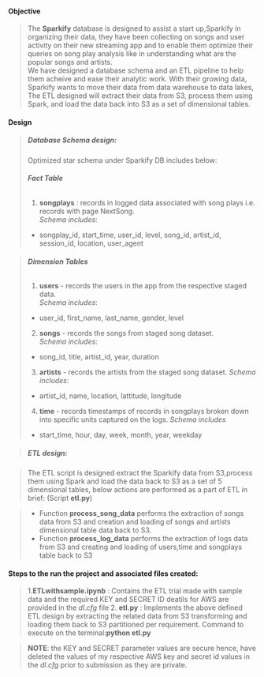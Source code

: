 #### **Objective**
>  
> The **Sparkify** database is designed to assist a start up,Sparkify in organizing their data, they have been collecting on songs and user activity on their new streaming app and to enable them optimize their queries on song play analysis like in understanding what are the popular songs and artists.  
> We have designed a database schema and an ETL pipeline to help them acheive and ease their analytic work. With their growing data, Sparkify wants to move their data from data warehouse to data lakes, The ETL designed will extract their data from S3, process them using Spark, and load the data back into S3 as a set of dimensional tables.


#### **Design**
>
>##### **Database Schema design:**
>
>Optimized star schema under Sparkify DB includes below:
>###### **_Fact Table_**
>1. __songplays__ : records in logged data associated with song plays i.e. records with page NextSong.   
>_Schema includes_:
>  - songplay_id, start_time, user_id, level, song_id, artist_id, session_id, location, user_agent

>###### **_Dimension Tables_**
> 1. __users__ - records the users in the app from the respective staged data.  
>_Schema includes_:
>  - user_id, first_name, last_name, gender, level
> 2. __songs__ - records the songs from staged song dataset.  
>_Schema includes_:
>  - song_id, title, artist_id, year, duration
> 3. __artists__ - records the artists from the staged song dataset.
>_Schema includes_:
>  - artist_id, name, location, lattitude, longitude
> 4. __time__ - records timestamps of records in songplays broken down into specific units captured on the logs.
>_Schema includes_
>  - start_time, hour, day, week, month, year, weekday

>##### **ETL design:**

>The ETL script is designed extract the Sparkify data from S3,process them using Spark and load the data back to S3 as a set of 5 dimensional tables, below actions are performed as a part of ETL in brief: (Script **etl.py**)  

>- Function **process_song_data** performs the extraction of songs data from S3 and creation and loading of songs and artists dimensional table data back to S3.
>- Function **process_log_data** performs the extraction of logs data from S3 and creating and loading of users,time and songplays table back to S3

#### **Steps to the run the project and associated files created:**

>1.**ETLwithsample.ipynb** : Contains the ETL trial made with sample data and the required KEY and SECRET ID deatils for AWS are provided in the *dl.cfg* file
>2. **etl.py** : Implements the above defined ETL design by extracting the related data from S3 transforming and loading them back to S3 partitioned per requirement.
Command to execute on the terminal:**python etl.py**


>**NOTE**: the KEY and SECRET parameter values are secure hence, have deleted the values of my respective AWS key and secret id values in the *dl.cfg* prior to submission as they are private.

